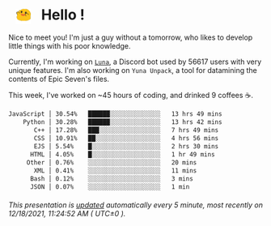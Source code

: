 <h1>   <img src="./spoink.gif" style="vertical-align:middle;" width="30px">   Hello ! </h1>

Nice to meet you! I'm just a guy without a tomorrow, who likes to develop little things with his poor knowledge.

Currently, I'm working on <a href='https://github.com/Asgarrrr/Luna'>`Luna`</a>, a Discord bot used by 56617 users with very unique features. I'm also working on `Yuna Unpack`, a tool for datamining the contents of Epic Seven's files.

This week, I've worked on ~45 hours of coding, and drinked 9 coffees ☕.

```
JavaScript │ 30.54%   ██████░░░░░░░░░░░░░░   13 hrs 49 mins
    Python │ 30.28%   ██████░░░░░░░░░░░░░░   13 hrs 42 mins
       C++ │ 17.28%   ███░░░░░░░░░░░░░░░░░   7 hrs 49 mins
       CSS │ 10.91%   ██░░░░░░░░░░░░░░░░░░   4 hrs 56 mins
       EJS │ 5.54%    █░░░░░░░░░░░░░░░░░░░   2 hrs 30 mins
      HTML │ 4.05%    █░░░░░░░░░░░░░░░░░░░   1 hr 49 mins
     Other │ 0.76%    ░░░░░░░░░░░░░░░░░░░░   20 mins
       XML │ 0.41%    ░░░░░░░░░░░░░░░░░░░░   11 mins
      Bash │ 0.12%    ░░░░░░░░░░░░░░░░░░░░   3 mins
      JSON │ 0.07%    ░░░░░░░░░░░░░░░░░░░░   1 min
```

###### This presentation is [updated](https://github.com/Asgarrrr) automatically every 5 minute, most recently on 12/18/2021, 11:24:52 AM ( UTC±0 ).